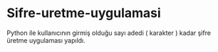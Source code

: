 # Sifre-uretme-uygulamasi
Python ile kullanıcının girmiş olduğu sayı adedi ( karakter ) kadar şifre üretme uygulaması yapıldı.
